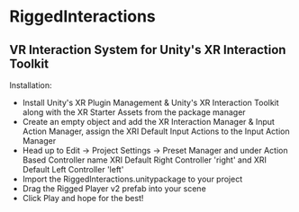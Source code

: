 # RiggedInteractions
## VR Interaction System for Unity's XR Interaction Toolkit

Installation:

- Install Unity's XR Plugin Management & Unity's XR Interaction Toolkit along with the XR Starter Assets from the package manager
- Create an empty object and add the XR Interaction Manager & Input Action Manager, assign the XRI Default Input Actions to the Input Action Manager
- Head up to Edit -> Project Settings -> Preset Manager and under Action Based Controller name XRI Default Right Controller 'right' and XRI Default Left Controller 'left'
- Import the RiggedInteractions.unitypackage to your project
- Drag the Rigged Player v2 prefab into your scene
- Click Play and hope for the best!
